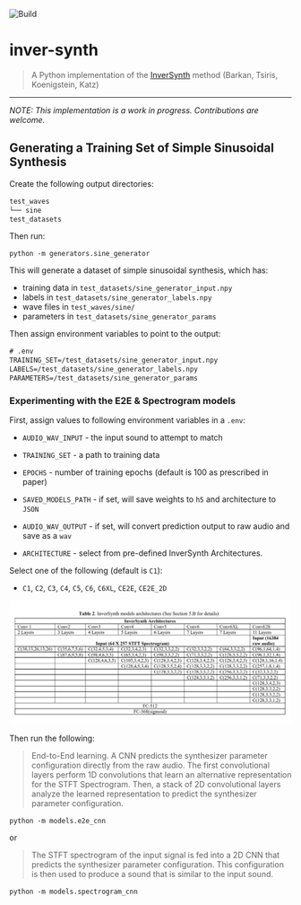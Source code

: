 ![Build](https://github.com/crodriguez1a/inver-synth/workflows/Build/badge.svg?branch=master)

# inver-synth
> A Python implementation of the [InverSynth](https://arxiv.org/abs/1812.06349) method (Barkan, Tsiris, Koenigstein, Katz)

---

*NOTE: This implementation is a work in progress. Contributions are welcome.*

## Generating a Training Set of Simple Sinusoidal Synthesis

Create the following output directories:

```
test_waves
└── sine
test_datasets
```

Then run:
```
python -m generators.sine_generator
```

This will generate a dataset of simple sinusoidal synthesis, which has:

- training data in `test_datasets/sine_generator_input.npy`
- labels in `test_datasets/sine_generator_labels.npy`
- wave files in `test_waves/sine/`
- parameters in `test_datasets/sine_generator_params`

Then assign environment variables to point to the output:

```
# .env
TRAINING_SET=/test_datasets/sine_generator_input.npy
LABELS=/test_datasets/sine_generator_labels.npy
PARAMETERS=/test_datasets/sine_generator_params
```

### Experimenting with the E2E & Spectrogram models

First, assign values to following environment variables in a `.env`:

- `AUDIO_WAV_INPUT` - the input sound to attempt to match

- `TRAINING_SET` - a path to training data

- `EPOCHS` - number of training epochs (default is 100 as prescribed in paper)

- `SAVED_MODELS_PATH` - if set, will save weights to `h5` and architecture to `JSON`

- `AUDIO_WAV_OUTPUT` - if set, will convert prediction output to raw audio and save as a `wav`

- `ARCHITECTURE` - select from pre-defined InverSynth Architectures.

Select one of the following (default is `C1`):

- `C1`, `C2`, `C3`, `C4`, `C5`, `C6`, `C6XL`, `CE2E`, `CE2E_2D`

![workflow](docs/img/architectures.png "Mimimun, Maximum")

Then run the following:

>  End-to-End learning. A CNN predicts the synthesizer parameter configuration directly from the raw audio. The first
convolutional layers perform 1D convolutions that learn an alternative representation for the STFT Spectrogram. Then, a
stack of 2D convolutional layers analyze the learned representation to predict the synthesizer parameter configuration.

```
python -m models.e2e_cnn
```

or

>  The STFT spectrogram of the input signal is fed into a 2D CNN that predicts the
synthesizer parameter configuration. This configuration is then used to produce a sound that is similar to the input sound.

```
python -m models.spectrogram_cnn
```

